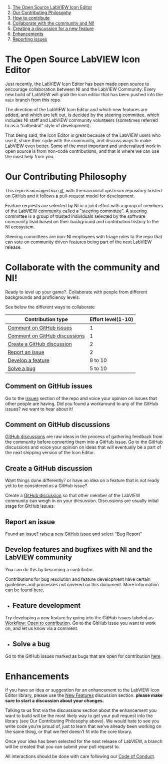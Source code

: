 1. <a href="#ossiconeditor">The Open Source LabVIEW Icon Editor</a>
1. <a href="#contributephilosophy">Our Contributing Philosophy</a>
1. <a href="#hotocontribute">How to contribute</a>
1. <a href="#collaboratewithni">Collaborate with the community and NI!</a>
1. <a href="#discussionnewfeature">Creating a discussion for a new feature</a>
1. <a href="#enhancements">Enhancements</a>
1. <a href="#reportingissues">Reporting issues</a>

<a name="ossiconeditor" />

# The Open Source LabVIEW Icon Editor

Just recently, the LabVIEW Icon Editor has been made open source to encourage collaboration between NI and the LabVIEW Community. Every new build of LabVIEW will grab the icon editor that has been pushed into the `main` branch from this repo.

The direction of the LabVIEW Icon Editor and which new features are added, and which are left out, is decided by the steering committee, which includes NI staff and LabVIEW community volunteers (sometimes referred to as a “cathedral” style of development).

That being said, the Icon Editor is great because of the LabVIEW users who use it, share their code with the community, and discuss ways to make LabVIEW even better. Some of the most important and undervalued work in open source is from non-code contributions, and that is where we can use the most help from you.

<a name="contributephilosophy" />

# Our Contributing Philosophy

This repo is managed via [git](https://git-scm.com), with the canonical upstream repository hosted on [GitHub](https://github.com/ni/labview-icon-editor) and it follows a pull-request model for development.

Feature requests are selected by NI in a joint effort with a group of members of the LabVIEW community called a "steering committee". A steering committee is a group of trusted individuals selected by the software community lead based on their background and contribution history to the NI ecosystem.

Steering committees are non-NI employees with triage roles to the repo that can vote on community driven features being part of the next LabVIEW release.

<a name="collaboratewithni" />

# Collaborate with the community and NI!
Ready to level up your game?. Collaborate with people from different backgrounds and proficiency levels.

See below the different ways to collaborate

| Contribution type | Effort level(1-10) |
|-------------------|--------------|
| <a href="#commentgithubissues">Comment on GitHub issues</a> |       1       |
| <a href="#commentgithubdiscussions">Comment on GitHub discussions</a> |       1       |
| <a href="#creategithubdiscussions">Create a GitHub discussion</a> |     2         |
| <a href="#reportanissue">Report an issue</a> |       2       |
| <a href="#developafeature">Develop a feature</a> |   8 to 10           |
| <a href="#solveabug">Solve a bug</a> |   5 to 10           |

<a name="commentgithubissues" />

## Comment on GitHub issues

Go to the [issues](https://github.com/ni/labview-icon-editor/issues) section of the repo and voice your opinion on issues that other people are having. Did you found a workaround to any of the GitHub issues? we want to hear about it! 

<a name="commentgithubdiscussions" />

## Comment on GitHub discussions

[GitHub discussions](https://github.com/ni/labview-icon-editor/discussions) are raw ideas in the process of gathering feedback from the community before converting them into a GitHub issue. Go to the GitHub discussions and voice your opinion on ideas that will eventually be a part of the next shipping version of the Icon Editor.

<a name="creategithubdiscussions" />

## Create a GitHub discussion

Want things done differently? or have an idea on a feature that is not ready yet to be considered as a GitHub issue?

Create a [GitHub discussion](https://github.com/ni/labview-icon-editor/discussions/new/choose) so that other member of the LabVIEW community can weigh in on your dicsussion. Discussions are usually initial stage for GitHub issues.

<a name="reportanissue" />

## Report an issue

Found an issue? [raise a new GitHub issue](https://github.com/ni/labview-icon-editor/issues/new/choose) and select "Bug Report"  

<a name="developafeature" />

## Develop features and bugfixes with NI and the LabVIEW community

 You can do this by becoming a contributor.

Contributions for bug resolution and feature development have certain guidelines and processes not covered on this document. More information can be found [here](https://github.com/ni/labview-icon-editor/wiki).

* ## Feature development

Try developing a new feature by going into the GitHub issues labeled as [Workflow: Open to contribution](https://github.com/ni/labview-icon-editor/issues?q=is%3Aissue%20label%3A%22Workflow%3A%20Open%20to%20contribution%22). Go to the GitHub issue you want to work on, and let us know via a comment.

<a name="solveabug" />

* ## Solve a bug

Go to the GitHub issues marked as bugs that are open for contribution [here](https://github.com/ni/labview-icon-editor/issues?q=is%3Aissue%20label%3A%22Workflow%3A%20Open%20to%20contribution%22%20type%3ABug).

<a name="enhancements" />

# Enhancements

If you have an idea or suggestion for an enhancement to the LabVIEW Icon Editor library, please use the [New Features](https://github.com/ni/labview-icon-editor/discussions/categories/new-features) discussion section. **please make sure to start a discussion about your changes.** 

Talking to us first via the discussions section about the enhancement you want to build will be the most likely way to get your pull request into the library (see Our Contributing Philosophy above). We would hate to see you write code you’re proud of, just to learn that we’ve already been working on the same thing, or that we feel doesn’t fit into the core library.

Once your idea has been selected for the next release of LabVIEW, a branch will be created that you can submit your pull request to.

<a name="reportingissues" />

All interactions should be done with care following our [Code of Conduct](https://github.com/ni/labview-icon-editor/blob/main/CODE_OF_CONDUCT.md).